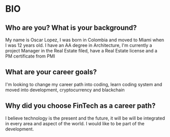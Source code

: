 # BIO

## Who are you? What is your background?
My name is Oscar Lopez, I was born in Colombia and moved to Miami when I was 12 years old. 
I have an AA degree in Architecture, I'm currently a project Manager in the Real Estate filed, have a Real Estate license and a PM certificate from PMI

## What are your career goals?
I'm looking to change my career path into coding, learn coding system and moved into development, cryptocurrency and blackchain

## Why did you choose FinTech as a career path?
I believe technology is the present and the future, it will be will be integrated in every area and aspect of the world. I would like to be part of the development. 
